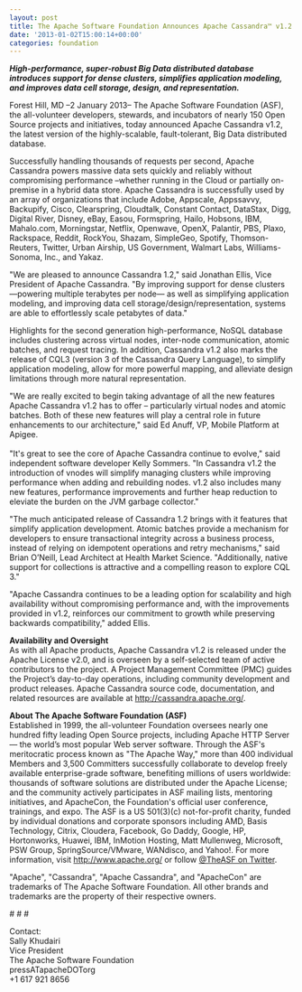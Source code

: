 ```yaml
---
layout: post
title: The Apache Software Foundation Announces Apache Cassandra™ v1.2
date: '2013-01-02T15:00:14+00:00'
categories: foundation
---
```

<p><i><b>High-performance, super-robust Big Data distributed database introduces support for dense clusters, simplifies application modeling, and improves data cell storage, design, and representation.</b></i></p> 
  <p><i><b></b></i>Forest Hill, MD –2 January 2013– The Apache Software Foundation (ASF), the all-volunteer developers, stewards, and incubators of nearly 150 Open Source projects and initiatives, today announced Apache Cassandra v1.2, the latest version of the highly-scalable, fault-tolerant, Big Data distributed database.<br /></p> 
  <p>Successfully handling thousands of requests per second, Apache Cassandra powers massive data sets quickly and reliably without compromising performance –whether running in the Cloud or partially on-premise in a hybrid data store. Apache Cassandra is successfully used by an array of organizations that include Adobe, Appscale, Appssavvy, Backupify, Cisco, Clearspring, Cloudtalk, Constant Contact, DataStax, Digg, Digital River, Disney, eBay, Easou, Formspring, Hailo, Hobsons, IBM, Mahalo.com, Morningstar, Netflix, Openwave, OpenX, Palantir, PBS, Plaxo, Rackspace, Reddit, RockYou, Shazam, SimpleGeo, Spotify, Thomson-Reuters, Twitter, Urban Airship, US Government, Walmart Labs, Williams-Sonoma, Inc., and Yakaz.<br /></p> 
  <p>&quot;We are pleased to announce Cassandra 1.2,&quot; said Jonathan Ellis, Vice President of Apache Cassandra. &quot;By improving support for dense clusters —powering multiple terabytes per node— as well as simplifying application modeling, and improving data cell storage/design/representation, systems are able to effortlessly scale petabytes of data.&quot;<br /></p> 
  <p>Highlights for the second generation high-performance, NoSQL database includes clustering across virtual nodes, inter-node communication, atomic batches, and request tracing. In addition, Cassandra v1.2 also marks the release of CQL3 (version 3 of the Cassandra Query Language), to simplify application modeling, allow for more powerful mapping, and alleviate design limitations through more natural representation.<br /></p> 
  <p>&quot;We are really excited to begin taking advantage of all the new features Apache Cassandra v1.2 has to offer – particularly virtual nodes and atomic batches. Both of these new features will play a central role in future enhancements to our architecture,&quot; said Ed Anuff, VP, Mobile Platform at Apigee.<br /> <br />&quot;It's great to see the core of Apache Cassandra continue to evolve,&quot; said independent software developer Kelly Sommers. &quot;In Cassandra v1.2 the introduction of vnodes will simplify managing clusters while improving performance when adding and rebuilding nodes. v1.2 also includes many new features, performance improvements and further heap reduction to eleviate the burden on the JVM garbage collector.&quot;<br /></p> 
  <p>&quot;The much anticipated release of Cassandra 1.2 brings with it features that simplify application development. Atomic batches provide a mechanism for developers to ensure transactional integrity across a business process, instead of relying on idempotent operations and retry mechanisms,&quot; said Brian O’Neill, Lead Architect at Health Market Science. &quot;Additionally, native support for collections is attractive and a compelling reason to explore CQL 3.&quot;<br /></p> 
  <p>&quot;Apache Cassandra continues to be a leading option for scalability and high availability without compromising performance and, with the improvements provided in v1.2, reinforces our commitment to growth while preserving backwards compatibility,&quot; added Ellis.<br /><b></b></p> 
  <p><b>Availability and Oversight</b><br />As with all Apache products, Apache Cassandra v1.2 is released under the Apache License v2.0, and is overseen by a self-selected team of active contributors to the project. A Project Management Committee (PMC) guides the Project’s day-to-day operations, including community development and product releases. Apache Cassandra source code, documentation, and related resources are available at <a href="http://cassandra.apache.org/">http://cassandra.apache.org/</a>.<br /><b></b></p> 
  <p><b>About The Apache Software Foundation (ASF)</b><br />Established in 1999, the all-volunteer Foundation oversees nearly one hundred fifty leading Open Source projects, including Apache HTTP Server — the world’s most popular Web server software. Through the ASF's meritocratic process known as &quot;The Apache Way,&quot; more than 400 individual Members and 3,500 Committers successfully collaborate to develop freely available enterprise-grade software, benefiting millions of users worldwide: thousands of software solutions are distributed under the Apache License; and the community actively participates in ASF mailing lists, mentoring initiatives, and ApacheCon, the Foundation's official user conference, trainings, and expo. The ASF is a US 501(3)(c) not-for-profit charity, funded by individual donations and corporate sponsors including AMD, Basis Technology, Citrix, Cloudera, Facebook, Go Daddy, Google, HP, Hortonworks, Huawei, IBM, InMotion Hosting, Matt Mullenweg, Microsoft, PSW Group, SpringSource/VMware, WANdisco, and Yahoo!. For more information, visit <a href="http://www.apache.org/">http://www.apache.org/</a> or follow <a href="https://twitter.com/TheASF">@TheASF on Twitter</a>.<br /></p> 
  <p>&quot;Apache&quot;, &quot;Cassandra&quot;, &quot;Apache Cassandra&quot;, and &quot;ApacheCon&quot; are trademarks of The Apache Software Foundation. All other brands and trademarks are the property of their respective owners.</p> 
  <p># # #<br /></p> 
  <p>Contact:<br />Sally Khudairi<br />Vice President<br />The Apache Software Foundation<br />pressATapacheDOTorg<br />+1 617 921 8656<br /></p>
